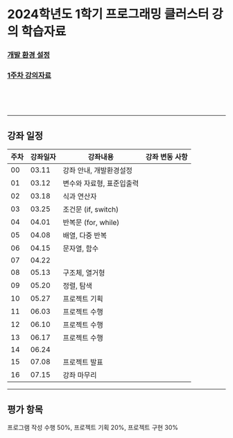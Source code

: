 # 2024학년도 1학기 프로그래밍 클러스터 강의 학습자료

### [개발 환경 설정](https://github.com/Noobgods/202401PthCluster/blob/main/00Installation/_Contents.md)  
### [1주차 강의자료](https://github.com/Noobgods/202401PthCluster/blob/main/01Basic/_Contents.md)
<br/><br/><br/>

- - - 
## 강좌 일정
|주차|강좌일자|강좌내용|강좌 변동 사항|
|----|--------|--------|---------|
|00  |03.11   |강좌 안내, 개발환경설정                  |
|01  |03.12   |변수와 자료형, 표준입출력                |
|02  |03.18   |식과 연산자                              |
|03  |03.25   |조건문 (if, switch)                      |
|04  |04.01   |반복문 (for, while)                      |
|05  |04.08   |배열, 다중 반복                          |
|06  |04.15   |문자열, 함수                             |
|07  |04.22   |                                         |
|08  |05.13   |구조체, 열거형                           |
|09  |05.20   |정렬, 탐색                               |
|10  |05.27   |프로젝트 기획                            |
|11  |06.03   |프로젝트 수행                            |
|12  |06.10   |프로젝트 수행                            |
|13  |06.17   |프로젝트 수행                            |
|14  |06.24   |                                         |
|15  |07.08   |프로젝트 발표                            |
|16  |07.15   |강좌 마무리                              |

- - - 
## 평가 항목
프로그램 작성 수행 50%, 
프로젝트 기획 20%, 
프로젝트 구현 30%   